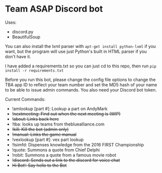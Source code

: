 # Team ASAP Discord bot

Uses:
* discord.py
* BeautifulSoup  

You can also install the lxml parser with `apt-get install python-lxml` if you want, but the program will use just Python's built in HTML parser if you don't have it.

I have added a requirements.txt so you can just cd to this repo, then run `pip install -r requirements.txt`

Before you run this bot, please change the config file options to change the TBA app ID to reflect your team number and set the MD5 hash of your name to be able to issue admin commands. You also need your Discord bot token.

Current Commands:
* !amlookup [part #]: Lookup a part on AndyMark
* ~~!nextmeeting: Find out when the next meeting is (WIP)~~
* ~~!about: Links back here~~
* !tba: looks up teams from thebluealliance.com
* ~~!kill: Kill the bot (admin only)~~
* ~~!manual: Links the game manual~~
* !vexlookup [part #]: vex part lookup
* !tsimfd: Dispenses knowledge from the 2016 FIRST Championship
* !quote: Summons a quote from Chief Delphi
* !robit: Summons a quote from a famous movie robot
* ~~!discord: Sends out a link to the discord for voice chat~~
* ~~Hi Bot!: Say hello to the Bot~~
